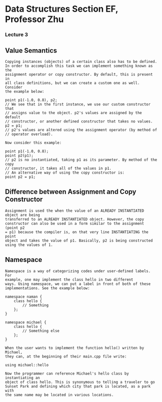 # Data Structures Section EF, Professor Zhu

### Lecture 3

Value Semantics
---------------
	Copying instances (objects) of a certain class also has to be defined.
	In order to accomplish this task we can implement something known as the
	assignment operator or copy constructor. By default, this is present in
	all class definitions, but we can create a custom one as well. Consider 
	the example below:

	point p1(-1.0, 0.8), p2;
	// We see that in the first instance, we use our custom constructor that 
	// assigns value to the object. p2's values are assigned by the default 
	// constructor, or another defined constructor that takes no values. 
	p2 = p1;
	// p2's values are altered using the assignment operator (by method of
	// operator overload). 
	
	Now consider this example: 

	point p1(-1.0, 0.8);
	point p2(p1);
	// p2 is no instantiated, taking p1 as its parameter. By method of the copy
	// constructor, it takes all of the values in p1. 
	// An alternative way of using the copy constructor is:
	point p2 = p1;

Difference between Assignment and Copy Constructor
--------------------------------------------------
	Assignment is used the when the value of an ALREADY INSTANTIATED object are being
	transferred to an ALREADY INSTANTIATED object. However, the copy
	constructor can also be used in a form similar to the assignment (point p2
	= p1) because the compiler is, on that very line INSTANTIATING the point
	object and takes the value of p1. Basically, p2 is being constructed
	using the values of 1. 

Namespace
---------
	Namespace is a way of categorizing codes under user-defined labels. For
	example, one may implement the class hello in two different
	ways. Using namespace, we can put a	label in front of both of these 
	implementations. See the example below:

	namespace naman {
		class hello {
			// Something
		};
	}

	namespace michael {
		class hello {
			// Something else
		};
	}

	When the user wants to implement the function hello() written by Michael,
	they can, at the beginning of their main.cpp file write: 
		
	using michael::hello

	Now the programmer can reference Michael's hello class by instantiating an
	object of class hello. This is synonymous to telling a traveler to go
	Sunset Park and defining which city that park is located, as a park with
	the same name may be located in various locations. 





	
